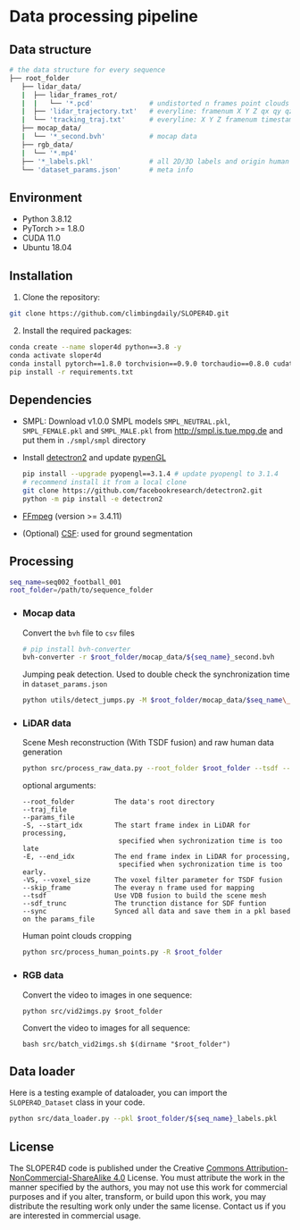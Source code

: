 # Data processing pipeline


## **Data structure**
```bash
# the data structure for every sequence
├── root_folder
   ├── lidar_data/
   |  ├── lidar_frames_rot/        
   |  |   └── '*.pcd'              # undistorted n frames point clouds in global coordinates
   |  ├── 'lidar_trajectory.txt'   # everyline: framenum X Y Z qx qy qz qw timestamp
   |  └── 'tracking_traj.txt'      # everyline: X Y Z framenum timestamp
   ├── mocap_data/
   |  └── '*_second.bvh'           # mocap data
   ├── rgb_data/
   |  └── '*.mp4'
   ├── '*_labels.pkl'              # all 2D/3D labels and origin human data
   └── 'dataset_params.json'       # meta info
```


## **Environment**
- Python 3.8.12
- PyTorch >= 1.8.0
- CUDA 11.0
- Ubuntu 18.04

## **Installation**
1. Clone the repository:
```bash
git clone https://github.com/climbingdaily/SLOPER4D.git
```
2. Install the required packages:
```bash
conda create --name sloper4d python==3.8 -y
conda activate sloper4d
conda install pytorch==1.8.0 torchvision==0.9.0 torchaudio==0.8.0 cudatoolkit=11.0 -c pytorch
pip install -r requirements.txt
```
## **Dependencies**
- SMPL: Download v1.0.0 SMPL models `SMPL_NEUTRAL.pkl`, `SMPL_FEMALE.pkl` and `SMPL_MALE.pkl` from http://smpl.is.tue.mpg.de and put them in `./smpl/smpl` directory
- Install [detectron2](https://github.com/facebookresearch/detectron2.git) and update [pypenGL](https://github.com/mcfletch/pyopengl.git)

   ```bash
   pip install --upgrade pyopengl==3.1.4 # update pyopengl to 3.1.4
   # recommend install it from a local clone
   git clone https://github.com/facebookresearch/detectron2.git
   python -m pip install -e detectron2
   ```
- [FFmpeg](https://ffmpeg.org/download.html) (version >= 3.4.11)
- (Optional) [CSF](https://github.com/jianboqi/CSF): used for ground segmentation

## **Processing**
```bash
seq_name=seq002_football_001
root_folder=/path/to/sequence_folder
```

- ### **Mocap data** 
   Convert the `bvh` file to `csv` files
   ```bash
   # pip install bvh-converter 
   bvh-converter -r $root_folder/mocap_data/${seq_name}_second.bvh
   ```

   Jumping peak detection. Used to double check the synchronization time in `dataset_params.json`
   ```bash
   python utils/detect_jumps.py -M $root_folder/mocap_data/$seq_name\_second.bvh
   ```

- ### **LiDAR data** 

   Scene Mesh reconstruction (With TSDF fusion) and raw human data generation
   ``` bash
   python src/process_raw_data.py --root_folder $root_folder --tsdf --sync 
   ```
   optional arguments:
   ```
   --root_folder          The data's root directory
   --traj_file  
   --params_file  
   -S, --start_idx        The start frame index in LiDAR for processing, 
                           specified when sychronization time is too late
   -E, --end_idx          The end frame index in LiDAR for processing, 
                           specified when sychronization time is too early.
   -VS, --voxel_size      The voxel filter parameter for TSDF fusion
   --skip_frame           The everay n frame used for mapping
   --tsdf                 Use VDB fusion to build the scene mesh 
   --sdf_trunc            The trunction distance for SDF funtion
   --sync                 Synced all data and save them in a pkl based on the params_file
   ```

   Human point clouds cropping
   ```bash
   python src/process_human_points.py -R $root_folder  
   ```
- ### **RGB data** 
   Convert the video to images in one sequence: 

   ```shell
   python src/vid2imgs.py $root_folder
   ```

   Convert the video to images for all sequence: 
   ```shell
   bash src/batch_vid2imgs.sh $(dirname "$root_folder")
   ```

## **Data loader**
Here is a testing example of dataloader, you can import the `SLOPER4D_Dataset` class in your code.
```bash
python src/data_loader.py --pkl $root_folder/${seq_name}_labels.pkl
```


## **License**
The SLOPER4D code is published under the Creative [Commons Attribution-NonCommercial-ShareAlike 4.0](https://creativecommons.org/licenses/by-nc-sa/4.0/) License. You must attribute the work in the manner specified by the authors, you may not use this work for commercial purposes and if you alter, transform, or build upon this work, you may distribute the resulting work only under the same license. Contact us if you are interested in commercial usage.

